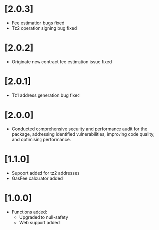 # [2.0.3]
- Fee estimation bugs fixed
- Tz2 operation signing bug fixed

# [2.0.2]
- Originate new contract fee estimation issue fixed

# [2.0.1]

- Tz1 address generation bug fixed
# [2.0.0]

- Conducted comprehensive security and performance audit for the package, addressing identified vulnerabilities, improving code quality, and optimising performance.

# [1.1.0]

- Supoort added for tz2 addresses
- GasFee calculator added


# [1.0.0]

* Functions added:
  * Upgraded to null-safety
  * Web support added
